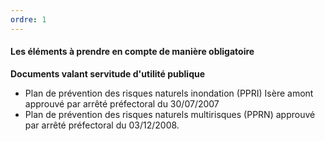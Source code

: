 ```yaml
---
ordre: 1
---
```


#### Les éléments à prendre en compte de manière obligatoire

**Documents valant servitude d'utilité publique**

- Plan de prévention des risques naturels inondation (PPRI)  Isère amont approuvé par arrêté préfectoral du 30/07/2007
- Plan de prévention des risques naturels multirisques (PPRN) approuvé par arrêté préfectoral du 03/12/2008. 
